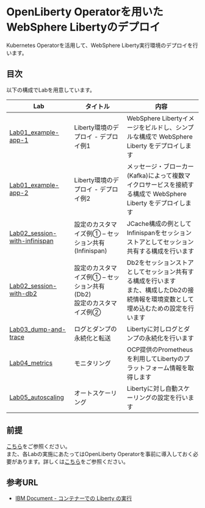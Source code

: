 # OpenLiberty Operatorを用いたWebSphere Libertyのデプロイ
Kubernetes Operatorを活用して、WebSphere Liberty実行環境のデプロイを行います。

## 目次
以下の構成でLabを用意しています。

| Lab | タイトル | 内容 |
----|----|---- 
| [Lab01_example-app-1](./Lab01_example-app-1/) | Liberty環境のデプロイ - デプロイ例1 | WebSphere Libertyイメージをビルドし、シンプルな構成で WebSphere Liberty をデプロイします |
| [Lab01_example-app-2](./Lab01_example-app-2/) | Liberty環境のデプロイ - デプロイ例2 | メッセージ・ブローカー(Kafka)によって複数マイクロサービスを接続する構成で WebSphere Liberty をデプロイします |
| [Lab02_session-with-infinispan](./Lab02_session-with-infinispan/) | 設定のカスタマイズ例① – セッション共有(Infinispan) | JCache構成の例としてInfinispanをセッションストアとしてセッション共有する構成を行います |
| [Lab02_session-with-db2](./Lab02_session-with-db2/) | 設定のカスタマイズ例① – セッション共有(Db2) <br> 設定のカスタマイズ例② | Db2をセッションストアとしてセッション共有する構成を行います <br> また、構成したDb2の接続情報を環境変数として埋め込むための設定を行います |
| [Lab03_dump-and-trace](./Lab03_dump-and-trace/) | ログとダンプの永続化と転送 | Libertyに対しログとダンプの永続化を行います |
| [Lab04_metrics](./Lab04_metrics/) | モニタリング | OCP提供のPrometheusを利用してLibertyのプラットフォーム情報を取得します |
| [Lab05_autoscaling ](./Lab05_autoscaling) | オートスケーリング | Libertyに対し自動スケーリングの設定を行います |

## 前提
[こちら](https://github.com/ICpTrial/liberty-on-ocp-lab)をご参照ください。<br>
また、各Labの実施にあたってはOpenLiberty Operatorを事前に導入しておく必要があります。詳しくは[こちら](https://github.com/ICpTrial/liberty-on-ocp-lab)をご参照ください。

## 参考URL
* [IBM Document - コンテナーでの Liberty の実行](https://www.ibm.com/docs/ja/was-liberty/base?topic=running-liberty-in-container)
